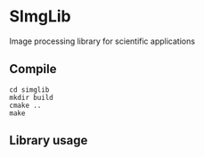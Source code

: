 # SImgLib

Image processing library for scientific applications  

## Compile

```
cd simglib
mkdir build
cmake ..
make
```

## Library usage

